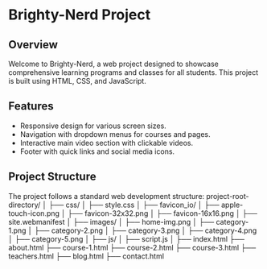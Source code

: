 # Brighty-Nerd Project

## Overview
Welcome to Brighty-Nerd, a web project designed to showcase comprehensive learning programs and classes for all students. This project is built using HTML, CSS, and JavaScript.

## Features
- Responsive design for various screen sizes.
- Navigation with dropdown menus for courses and pages.
- Interactive main video section with clickable videos.
- Footer with quick links and social media icons.

## Project Structure
The project follows a standard web development structure:
project-root-directory/
│
├── css/
│ ├── style.css
│
├── favicon_io/
│ ├── apple-touch-icon.png
│ ├── favicon-32x32.png
│ ├── favicon-16x16.png
│ ├── site.webmanifest
│
├── images/
│ ├── home-img.png
│ ├── category-1.png
│ ├── category-2.png
│ ├── category-3.png
│ ├── category-4.png
│ ├── category-5.png
│
├── js/
│ ├── script.js
│
├── index.html
├── about.html
├── course-1.html
├── course-2.html
├── course-3.html
├── teachers.html
├── blog.html
├── contact.html

